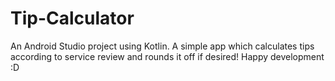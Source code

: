 # Tip-Calculator
An Android Studio project using Kotlin. 
A simple app which calculates tips according to service review and rounds it off if desired! 
Happy development :D
